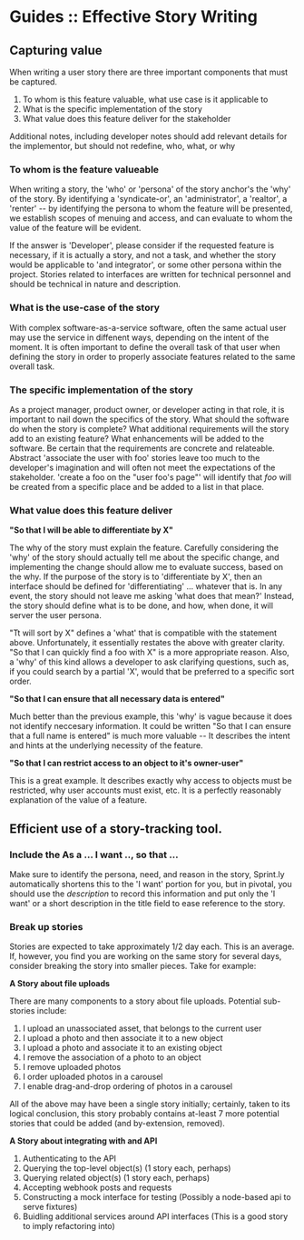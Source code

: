 # Guides :: Effective Story Writing
## Capturing value

When writing a user story there are three important components that must be captured.

1. To whom is this feature valuable, what use case is it applicable to
2. What is the specific implementation of the story
3. What value does this feature deliver for the stakeholder

Additional notes, including developer notes should add relevant details for the implementor, but should not redefine, who, what, or why

### To whom is the feature valueable

When writing a story, the 'who' or 'persona' of the story anchor's the 'why' of the story.  By identifying a 'syndicate-or', an 'administrator', a 'realtor', a 'renter' -- by identifying the persona to whom the feature will be presented, we establish scopes of menuing and access, and can evaluate to whom the value of the feature will be evident.

If the answer is 'Developer', please consider if the requested feature is necessary, if it is actually a story, and not a task, and whether the story would be applicable to 'and integrator', or some other persona within the project.  Stories related to interfaces are written for technical personnel and should be technical in nature and description.

### What is the use-case of the story

With complex software-as-a-service software, often the same actual user may use the service in diffenent ways, depending on the intent of the moment.  It is often important to define the overall task of that user when defining the story in order to properly associate features related to the same overall task.

### The specific implementation of the story

As a project manager, product owner, or developer acting in that role, it is important to nail down the specifics of the story.  What should the software do when the story is complete? What additional requirements will the story add to an existing feature? What enhancements will be added to the software.  Be certain that the requirements are concrete and relateable.  Abstract 'associate the user with foo' stories leave too much to the developer's imagination and will often not meet the expectations of the stakeholder.  'create a foo on the "user foo's page"' will identify that *foo* will be created from a specific place and be added to a list in that place.

### What value does this feature deliver

**"So that I will be able to differentiate by X"**

The why of the story must explain the feature.  Carefully considering the 'why' of the story should actually tell me about the specific change, and implementing the change should allow me to evaluate success, based on the why.  If the purpose of the story is to 'differentiate by X', then an interface should be defined for 'differentiating' ... whatever that is.  In any event, the story should not leave me asking 'what does that mean?'  Instead, the story should define what is to be done, and how, when done, it will server the user persona.

"Tt will sort by X" defines a 'what' that is compatible with the statement above.  Unfortunately, it essentially restates the above with greater clarity. "So that I can quickly find a foo with X" is a more appropriate reason.  Also, a 'why' of this kind allows a developer to ask clarifying questions, such as, if you could search by a partial 'X', would that be preferred to a specific sort order.

**"So that I can ensure that all necessary data is entered"**

Much better than the previous example, this 'why' is vague because it does not identify neccesary information.  It could be written "So that I can ensure that a full name is entered" is much more valuable -- It describes the intent and hints at the underlying necessity of the feature.

**"So that I can restrict access to an object to it's owner-user"**

This is a great example.  It describes exactly why access to objects must be restricted, why user accounts must exist, etc.  It is a perfectly reasonably explanation of the value of a feature.

## Efficient use of a story-tracking tool.
### Include the As a ... I want .., so that ...
Make sure to identify the persona, need, and reason in the story, Sprint.ly automatically shortens this to the 'I want' portion for you, but in pivotal, you should use the *description* to record this information and put only the 'I want' or a short description in the title field to ease reference to the story.

### Break up stories

Stories are expected to take approximately 1/2 day each.  This is an average.  If, however, you find you are working on the same story for several days, consider breaking the story into smaller pieces.  Take for example:

**A Story about file uploads**

There are many components to a story about file uploads.  Potential sub-stories include:
1. I upload an unassociated asset, that belongs to the current user
2. I upload a photo and then associate it to a new object
3. I upload a photo and associate it to an existing object
4. I remove the association of a photo to an object
5. I remove uploaded photos
6. I order uploaded photos in a carousel
7. I enable drag-and-drop ordering of photos in a carousel


All of the above may have been a single story initially; certainly, taken to its logical conclusion, this story probably contains at-least 7 more potential stories that could be added (and by-extension, removed).


**A Story about integrating with and API**
1. Authenticating to the API
2. Querying the top-level object(s) (1 story each, perhaps)
3. Querying related object(s) (1 story each, perhaps)
4. Accepting webhook posts and requests
5. Constructing a mock interface for testing (Possibly a node-based api to serve fixtures)
6. Buidling additional services around API interfaces (This is a good story to imply refactoring into)
